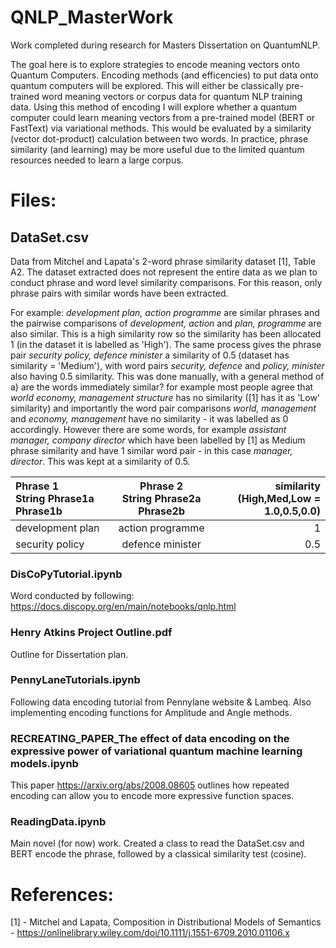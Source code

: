 # QNLP_MasterWork
Work completed during research for Masters Dissertation on QuantumNLP. 

The goal here is to explore strategies to encode meaning vectors onto Quantum Computers. Encoding methods (and efficencies) to put data onto quantum computers will be explored. This will either be classically pre-trained word meaning vectors or corpus data for quantum NLP training data. Using this method of encoding I will explore whether a quantum computer could learn meaning vectors from a pre-trained model (BERT or FastText) via variational methods. This would be evaluated by a similarity (vector dot-product) calculation between two words. In practice, phrase similarity (and learning) may be more useful due to the limited quantum resources needed to learn a large corpus. 

# Files:

## DataSet.csv

Data from Mitchel and Lapata's 2-word phrase similarity dataset [1], Table A2. The dataset extracted does not represent the entire data as we plan to conduct phrase and word level similarity comparisons. For this reason, only phrase pairs with similar words have been extracted. 

For example: *development plan, action programme* are similar phrases and the pairwise comparisons of *development, action* and *plan, programme* are also similar. This is a high similarity row so the similarity has been allocated 1 (in the dataset it is labelled as 'High'). The same process gives the phrase pair *security policy, defence minister* a similarity of 0.5 (dataset has similarity = 'Medium'), with word pairs *security, defence* and  *policy, minister* also having 0.5 similarity. This was done manually, with a general method of a) are the words immediately similar? for example most people agree that *world economy, management structure* has no similarity ([1] has it as 'Low' similarity) and importantly the word pair comparisons *world, management* and *economy, management* have no similarity - it was labelled as 0 accordingly. However there are some words, for example *assistant manager, company director* which have been labelled by [1] as Medium phrase similarity and have 1 similar word pair - in this case *manager, director*. This was kept at a similarity of 0.5. 


| Phrase 1 <br> String Phrase1a Phrase1b  | Phrase 2 <br> String Phrase2a Phrase2b | similarity <br> (High,Med,Low = 1.0,0.5,0.0) |
|:-----|:--------:|------:|
| development plan | action programme | 1 |
|security policy | defence minister | 0.5 |

### DisCoPyTutorial.ipynb

Word conducted by following: https://docs.discopy.org/en/main/notebooks/qnlp.html

### Henry Atkins Project Outline.pdf

Outline for Dissertation plan. 

### PennyLaneTutorials.ipynb

Following data encoding tutorial from Pennylane website & Lambeq. Also implementing encoding functions for Amplitude and Angle methods.

### RECREATING_PAPER_The effect of data encoding on the expressive power of variational quantum machine learning models.ipynb

This paper https://arxiv.org/abs/2008.08605 outlines how repeated encoding can allow you to encode more expressive function spaces. 

### ReadingData.ipynb

Main novel (for now) work. Created a class to read the DataSet.csv and BERT encode the phrase, followed by a classical similarity test (cosine).


# References:
[1] - Mitchel and Lapata, Composition in Distributional Models of Semantics - https://onlinelibrary.wiley.com/doi/10.1111/j.1551-6709.2010.01106.x